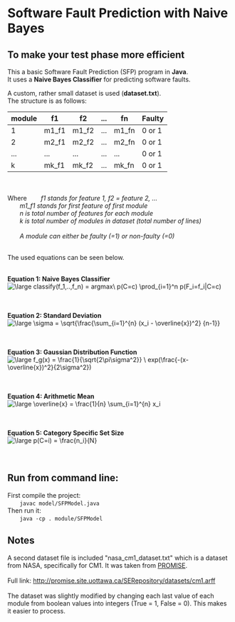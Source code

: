 # Software Fault Prediction with Naive Bayes
## To make your test phase more efficient

This a basic Software Fault Prediction (SFP) program in <b>Java</b>.<br>
It uses a <b>Naive Bayes Classifier</b> for predicting software faults.<br>

A custom, rather small dataset is used (<b>dataset.txt</b>).<br>
The structure is as follows:<br>

module | f1 | f2 | ... | fn | Faulty
------------- | ------------ | ------------- | ------------- | ------------- | -------------
1 | m1\_f1 | m1\_f2 | ... | m1\_fn | 0 or 1
2 | m2\_f1 | m2\_f2 | ... | m2\_fn | 0 or 1
... | ... | ... | ... | ... | 0 or 1
k | mk\_f1 | mk\_f2 | ... | mk\_fn | 0 or 1

<br><br>
Where 
&nbsp;&nbsp;&nbsp;&nbsp;&nbsp;&nbsp; <i>f1 stands for feature 1, f2 = feature 2, ...</i>
<br>
&nbsp;&nbsp;&nbsp;&nbsp;&nbsp;&nbsp; <i>m1\_f1 stands for first feature of first module</i>
<br>
&nbsp;&nbsp;&nbsp;&nbsp;&nbsp;&nbsp; <i>n is total number of features for each module</i>
<br>
&nbsp;&nbsp;&nbsp;&nbsp;&nbsp;&nbsp; <i>k is total number of modules in dataset (total number of lines)</i>
<br><br>
&nbsp;&nbsp;&nbsp;&nbsp;&nbsp;&nbsp; <i>A module can either be faulty (=1) or non-faulty (=0)</i>
<br><br>

The used equations can be seen below.<br><br>

<b>Equation 1: Naive Bayes Classifier</b>
<br>
<img src="https://latex.codecogs.com/svg.latex?\large&space;classify(f_1,..,f_n)&space;=&space;argmax\&space;p(C=c)&space;\prod_{i=1}^n&space;p(F_i=f_i|C=c)" title="\large classify(f_1,..,f_n) = argmax\ p(C=c) \prod_{i=1}^n p(F_i=f_i|C=c)" />
<br><br><br>

<b>Equation 2: Standard Deviation</b>
<br>
<img src="https://latex.codecogs.com/svg.latex?\large&space;\sigma&space;=&space;\sqrt{\frac{\sum_{i=1}^{n}&space;(x_i&space;-&space;\overline{x})^2}&space;{n-1}}" title="\large \sigma = \sqrt{\frac{\sum_{i=1}^{n} (x_i - \overline{x})^2} {n-1}}" />
<br><br><br>

<b>Equation 3: Gaussian Distribution Function</b>
<br>
<img src="https://latex.codecogs.com/svg.latex?\large&space;f_g(x)&space;=&space;\frac{1}{\sqrt{2\pi\sigma^2}}&space;\&space;exp(\frac{-(x-\overline{x})^2}{2\sigma^2})" title="\large f_g(x) = \frac{1}{\sqrt{2\pi\sigma^2}} \ exp(\frac{-(x-\overline{x})^2}{2\sigma^2})" />
<br><br><br>

<b>Equation 4: Arithmetic Mean</b>
<br>
<img src="https://latex.codecogs.com/svg.latex?\large&space;\overline{x}&space;=&space;\frac{1}{n}&space;\sum_{i=1}^{n}&space;x_i" title="\large \overline{x} = \frac{1}{n} \sum_{i=1}^{n} x_i" />
<br><br><br>

<b>Equation 5: Category Specific Set Size</b>
<br>
<img src="https://latex.codecogs.com/svg.latex?\large&space;p(C=i)&space;=&space;\frac{n_i}{N}" title="\large p(C=i) = \frac{n_i}{N}" />
<br><br><br>


## Run from command line:<br>
First compile the project:<br>
&nbsp;&nbsp;&nbsp;&nbsp;&nbsp;&nbsp; ```javac model/SFPModel.java``` 
<br>
Then run it:<br>
&nbsp;&nbsp;&nbsp;&nbsp;&nbsp;&nbsp; ```java -cp . module/SFPModel```


## Notes

A second dataset file is included "nasa_cm1_dataset.txt" which is a dataset from NASA, specifically for CM1. It was taken from [PROMISE](http://promise.site.uottawa.ca/SERepository/datasets-page.html). 
<br><br>Full link: <http://promise.site.uottawa.ca/SERepository/datasets/cm1.arff>
<br><br>
The dataset was slightly modified by changing each last value of each module from boolean values into integers (True = 1, False = 0). This makes it easier to process.


